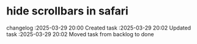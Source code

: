 hide scrollbars in safari
===

changelog
:2025-03-29 20:00	Created task
:2025-03-29 20:02	Updated task
:2025-03-29 20:02	Moved task from backlog to done
